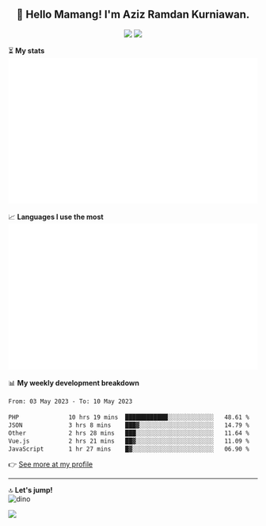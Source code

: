 <h2 align="center">👋 Hello Mamang! I'm Aziz Ramdan Kurniawan.</h2>  
<p align="center">
  <img src="https://komarev.com/ghpvc/?username=azizramdan">
  <img src="https://wakatime.com/badge/user/90056fa0-4c31-4eca-954e-2a3ac05896f9.svg">
</p>
    
⏳ **My stats**  
![](https://raw.githubusercontent.com/azizramdan/github-stats/master/generated/overview.svg#gh-dark-mode-only)

📈 **Languages I use the most**  
![](https://raw.githubusercontent.com/azizramdan/github-stats/master/generated/languages.svg#gh-dark-mode-only)

📊 **My weekly development breakdown**
<!--START_SECTION:waka-->

```text
From: 03 May 2023 - To: 10 May 2023

PHP              10 hrs 19 mins  ████████████░░░░░░░░░░░░░   48.61 %
JSON             3 hrs 8 mins    ███▓░░░░░░░░░░░░░░░░░░░░░   14.79 %
Other            2 hrs 28 mins   ███░░░░░░░░░░░░░░░░░░░░░░   11.64 %
Vue.js           2 hrs 21 mins   ██▓░░░░░░░░░░░░░░░░░░░░░░   11.09 %
JavaScript       1 hr 27 mins    █▓░░░░░░░░░░░░░░░░░░░░░░░   06.90 %
```

<!--END_SECTION:waka-->
👉 [See more at my profile](https://wakatime.com/@azizramdan)
***
🔝 **Let's jump!**  
![dino](https://raw.githubusercontent.com/azizramdan/azizramdan/master/dino.gif)  

![](https://hit.yhype.me/github/profile?user_id=27954794)
